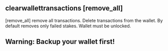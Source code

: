 ## clearwallettransactions [remove_all]
[remove_all] remove all transactions.
Delete transactions from the wallet.
By default removes only failed stakes.
Wallet must be unlocked.
## Warning: Backup your wallet first!